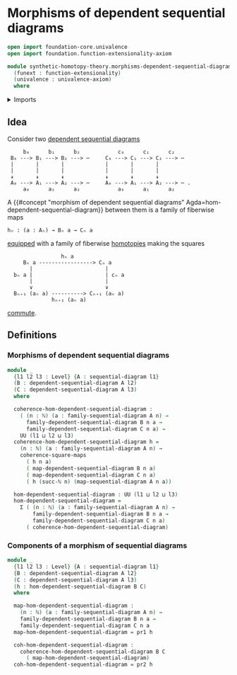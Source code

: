 # Morphisms of dependent sequential diagrams

```agda
open import foundation-core.univalence
open import foundation.function-extensionality-axiom

module synthetic-homotopy-theory.morphisms-dependent-sequential-diagrams
  (funext : function-extensionality)
  (univalence : univalence-axiom)
  where
```

<details><summary>Imports</summary>

```agda
open import elementary-number-theory.natural-numbers

open import foundation.commuting-squares-of-maps funext univalence
open import foundation.dependent-pair-types
open import foundation.universe-levels

open import synthetic-homotopy-theory.dependent-sequential-diagrams funext univalence
open import synthetic-homotopy-theory.sequential-diagrams funext univalence
```

</details>

## Idea

Consider two
[dependent sequential diagrams](synthetic-homotopy-theory.dependent-sequential-diagrams.md)

```text
     b₀      b₁      b₂            c₀      c₁      c₂
 B₀ ---> B₁ ---> B₂ ---> ⋯     C₀ ---> C₁ ---> C₂ ---> ⋯
 |       |       |             |       |       |
 |       |       |             |       |       |
 ↡       ↡       ↡             ↡       ↡       ↡
 A₀ ---> A₁ ---> A₂ ---> ⋯     A₀ ---> A₁ ---> A₂ ---> ⋯ .
     a₀      a₁      a₂            a₀      a₁      a₂
```

A
{{#concept "morphism of dependent sequential diagrams" Agda=hom-dependent-sequential-diagram}}
between them is a family of fiberwise maps

```text
hₙ : (a : Aₙ) → Bₙ a → Cₙ a
```

[equipped](foundation.structure.md) with a family of fiberwise
[homotopies](foundation-core.homotopies.md) making the squares

```text
                 hₙ a
     Bₙ a -----------------> Cₙ a
       |                       |
  bₙ a |                       | cₙ a
       |                       |
       ∨                       ∨
  Bₙ₊₁ (aₙ a) ----------> Cₙ₊₁ (aₙ a)
              hₙ₊₁ (aₙ a)
```

[commute](foundation-core.commuting-squares-of-maps.md).

## Definitions

### Morphisms of dependent sequential diagrams

```agda
module _
  {l1 l2 l3 : Level} {A : sequential-diagram l1}
  (B : dependent-sequential-diagram A l2)
  (C : dependent-sequential-diagram A l3)
  where

  coherence-hom-dependent-sequential-diagram :
    ( (n : ℕ) (a : family-sequential-diagram A n) →
      family-dependent-sequential-diagram B n a →
      family-dependent-sequential-diagram C n a) →
    UU (l1 ⊔ l2 ⊔ l3)
  coherence-hom-dependent-sequential-diagram h =
    (n : ℕ) (a : family-sequential-diagram A n) →
    coherence-square-maps
      ( h n a)
      ( map-dependent-sequential-diagram B n a)
      ( map-dependent-sequential-diagram C n a)
      ( h (succ-ℕ n) (map-sequential-diagram A n a))

  hom-dependent-sequential-diagram : UU (l1 ⊔ l2 ⊔ l3)
  hom-dependent-sequential-diagram =
    Σ ( (n : ℕ) (a : family-sequential-diagram A n) →
        family-dependent-sequential-diagram B n a →
        family-dependent-sequential-diagram C n a)
      ( coherence-hom-dependent-sequential-diagram)
```

### Components of a morphism of sequential diagrams

```agda
module _
  {l1 l2 l3 : Level} {A : sequential-diagram l1}
  {B : dependent-sequential-diagram A l2}
  (C : dependent-sequential-diagram A l3)
  (h : hom-dependent-sequential-diagram B C)
  where

  map-hom-dependent-sequential-diagram :
    (n : ℕ) (a : family-sequential-diagram A n) →
    family-dependent-sequential-diagram B n a →
    family-dependent-sequential-diagram C n a
  map-hom-dependent-sequential-diagram = pr1 h

  coh-hom-dependent-sequential-diagram :
    coherence-hom-dependent-sequential-diagram B C
      ( map-hom-dependent-sequential-diagram)
  coh-hom-dependent-sequential-diagram = pr2 h
```
